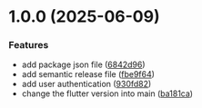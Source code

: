 # 1.0.0 (2025-06-09)


### Features

* add package json file ([6842d96](https://github.com/Devangi4121/newVersioning/commit/6842d96d5206f6d14742cbd7832a1add3054abfa))
* add semantic release file ([fbe9f64](https://github.com/Devangi4121/newVersioning/commit/fbe9f64379f739452adf63d6d2d95275f2dfe035))
* add user authentication ([930fd82](https://github.com/Devangi4121/newVersioning/commit/930fd82027398a757f3dec986dde314282ef5dbd))
* change the flutter version into main ([ba181ca](https://github.com/Devangi4121/newVersioning/commit/ba181cae244038046f5d583186ab6a3c922e787b))
